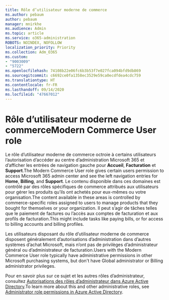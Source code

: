 ```yaml
---
title: Rôle d’utilisateur moderne de commerce
ms.author: pebaum
author: pebaum
manager: mnirkhe
ms.audience: Admin
ms.topic: article
ms.service: o365-administration
ROBOTS: NOINDEX, NOFOLLOW
localization_priority: Priority
ms.collection: Adm_O365
ms.custom:
- "9003009"
- "5722"
ms.openlocfilehash: 74108b22e06fc6b3b53f7e027fca094bfd9db869
ms.sourcegitcommit: c6692ce0fa1358ec3529e59ca0ecdfdea4cdc759
ms.translationtype: HT
ms.contentlocale: fr-FR
ms.lasthandoff: 09/14/2020
ms.locfileid: "47667012"
---
```

# <a name="modern-commerce-user-role"></a><span data-ttu-id="fc9f2-102">Rôle d’utilisateur moderne de commerce</span><span class="sxs-lookup"><span data-stu-id="fc9f2-102">Modern Commerce User role</span></span>

<span data-ttu-id="fc9f2-103">Le rôle d’utilisateur moderne de commerce octroie à certains utilisateurs l’autorisation d’accéder au centre d’administration Microsoft 365 et d’afficher les entrées de navigation gauche pour **Accueil**, **Facturation** et **Support**.</span><span class="sxs-lookup"><span data-stu-id="fc9f2-103">The Modern Commerce User role gives certain users permission to access Microsoft 365 admin center and see the left navigation entries for **Home**, **Billing**, and **Support**.</span></span> <span data-ttu-id="fc9f2-104">Le contenu disponible dans ces domaines est contrôlé par des rôles spécifiques de commerce attribués aux utilisateurs pour gérer les produits qu’ils ont achetés pour eux-mêmes ou votre organisation.</span><span class="sxs-lookup"><span data-stu-id="fc9f2-104">The content available in these areas is controlled by commerce-specific roles assigned to users to manage products that they bought for themselves or your organization.</span></span> <span data-ttu-id="fc9f2-105">Il peut s’agir de tâches telles que le paiement de factures ou l’accès aux comptes de facturation et aux profils de facturation.</span><span class="sxs-lookup"><span data-stu-id="fc9f2-105">This might include tasks like paying bills, or for access to billing accounts and billing profiles.</span></span>

<span data-ttu-id="fc9f2-106">Les utilisateurs disposant du rôle d’utilisateur moderne de commerce disposent généralement d’autorisations d’administration dans d’autres systèmes d’achat Microsoft, mais n’ont pas de privilèges d’administrateur général ou d’administrateur de facturation.</span><span class="sxs-lookup"><span data-stu-id="fc9f2-106">Users with the Modern Commerce User role typically have administrative permissions in other Microsoft purchasing systems, but don't have Global administrator or Billing administrator privileges.</span></span>

<span data-ttu-id="fc9f2-107">Pour en savoir plus sur ce sujet et les autres rôles d’administrateur, consultez [Autorisations des rôles d’administrateur dans Azure Active Directory](https://docs.microsoft.com/azure/active-directory/users-groups-roles/directory-assign-admin-roles#modern-commerce-administrator).</span><span class="sxs-lookup"><span data-stu-id="fc9f2-107">To learn more about this and other administrative roles, see [Administrator role permissions in Azure Active Directory](https://docs.microsoft.com/azure/active-directory/users-groups-roles/directory-assign-admin-roles#modern-commerce-administrator).</span></span>